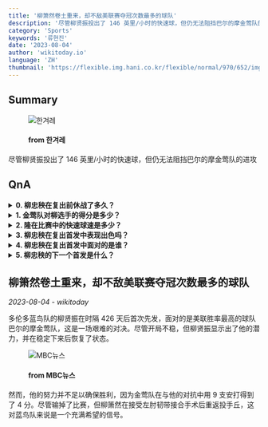 ```yaml
---
title: '柳箫然卷土重来，却不敌美联赛夺冠次数最多的球队'
description: '尽管柳贤振投出了 146 英里/小时的快速球，但仍无法阻挡巴尔的摩金莺队的进攻'
category: 'Sports'
keywords: '류현진'
date: '2023-08-04'
author: 'wikitoday.io'
language: 'ZH'
thumbnail: 'https://flexible.img.hani.co.kr/flexible/normal/970/652/imgdb/original/2023/0802/20230802501164.jpg'
---
```


## Summary



<figure>
    <img src="https://flexible.img.hani.co.kr/flexible/normal/970/652/imgdb/original/2023/0802/20230802501164.jpg" alt="한겨레" />
    <figcaption>
        <h4> from 한겨레</h4>
    </figcaption>
</figure>


尽管柳贤振投出了 146 英里/小时的快速球，但仍无法阻挡巴尔的摩金莺队的进攻


## QnA

    
<details>
        <summary><b>0. 柳忠秧在复出前休战了多久？</b></summary>
        柳忠秧在复出之前已经休战了 426 天。
    </details>
    
<details>
        <summary><b>1. 金莺队对柳选手的得分是多少？</b></summary>
        金莺队在本场比赛中对柳箫然打出了四次安打。
    </details>
    
<details>
        <summary><b>2. 隆在比赛中的快速球速是多少？</b></summary>
        柳的快速球最高速度达到 146 英里/小时。
    </details>
    
<details>
        <summary><b>3. 柳忠秧在复出首发中表现出色吗？</b></summary>
        尽管开局不稳，但柳箫然展现出了他的潜力，并随着比赛的进行逐渐稳定下来。
    </details>
    
<details>
        <summary><b>4. 柳忠秧在复出首发中面对的是谁？</b></summary>
        柳箫然在他的复出先发中面对的是美国联盟胜率最高的球队巴尔的摩金莺队。
    </details>
    
<details>
        <summary><b>5. 柳忠秧的下一个首发是什么？</b></summary>
        柳忠秧的下一次先发定于 8 月 8 日对阵克利夫兰骑士队。
    </details>
    


## 柳箫然卷土重来，却不敌美联赛夺冠次数最多的球队

_2023-08-04 - wikitoday_

多伦多蓝鸟队的柳贤振在时隔 426 天后首次先发，面对的是美联胜率最高的球队巴尔的摩金莺队，这是一场艰难的对决。尽管开局不稳，但柳贤振显示出了他的潜力，并在稳定下来后恢复了状态。


<figure>
    <img src="https://image.imnews.imbc.com/news/2023/sports/article/__icsFiles/afieldfile/2023/08/02/y230802-3.jpg" alt="MBC뉴스" />
    <figcaption>
        <h4> from MBC뉴스</h4>
    </figcaption>
</figure>


然而，他的努力并不足以确保胜利，因为金莺队在与他的对抗中用 9 支安打得到了 4 分。尽管输掉了比赛，但柳箫然在接受左肘韧带接合手术后重返投手丘，这对蓝鸟队来说是一个充满希望的信号。
